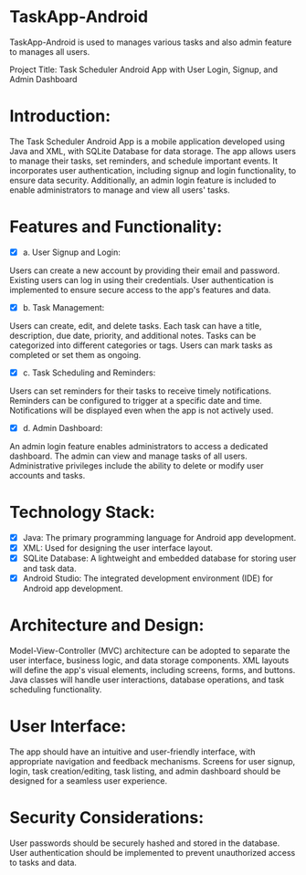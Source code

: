 # TaskApp-Android
TaskApp-Android is used to manages various tasks and also admin feature  to manages all users.


Project Title: Task Scheduler Android App with User Login, Signup, and Admin Dashboard

# Introduction: #
The Task Scheduler Android App is a mobile application developed using Java and XML, with SQLite Database for data storage. The app allows users to manage their tasks, set reminders, and schedule important events. It incorporates user authentication, including signup and login functionality, to ensure data security. Additionally, an admin login feature is included to enable administrators to manage and view all users' tasks.

#  Features and Functionality: #
- [x] a. User Signup and Login:

Users can create a new account by providing their email and password.
Existing users can log in using their credentials.
User authentication is implemented to ensure secure access to the app's features and data.
- [x] b. Task Management:

Users can create, edit, and delete tasks.
Each task can have a title, description, due date, priority, and additional notes.
Tasks can be categorized into different categories or tags.
Users can mark tasks as completed or set them as ongoing.
- [x] c. Task Scheduling and Reminders:

Users can set reminders for their tasks to receive timely notifications.
Reminders can be configured to trigger at a specific date and time.
Notifications will be displayed even when the app is not actively used.
- [x] d. Admin Dashboard:

An admin login feature enables administrators to access a dedicated dashboard.
The admin can view and manage tasks of all users.
Administrative privileges include the ability to delete or modify user accounts and tasks.
# Technology Stack: # 

- [x] Java: The primary programming language for Android app development.
- [x] XML: Used for designing the user interface layout.
- [x] SQLite Database: A lightweight and embedded database for storing user and task data.
- [x] Android Studio: The integrated development environment (IDE) for Android app development.
# Architecture and Design: # 

Model-View-Controller (MVC) architecture can be adopted to separate the user interface, business logic, and data storage components.
XML layouts will define the app's visual elements, including screens, forms, and buttons.
Java classes will handle user interactions, database operations, and task scheduling functionality.
# User Interface: # 

The app should have an intuitive and user-friendly interface, with appropriate navigation and feedback mechanisms.
Screens for user signup, login, task creation/editing, task listing, and admin dashboard should be designed for a seamless user experience.
# Security Considerations: # 

User passwords should be securely hashed and stored in the database.
User authentication should be implemented to prevent unauthorized access to tasks and data.
